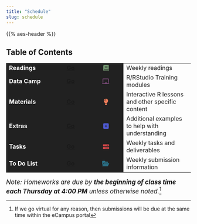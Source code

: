 ```yaml
---
title: "Schedule"
slug: schedule
---
```


<script src="{{< blogdown/postref >}}index_files/kePrint/kePrint.js"></script>

<link href="{{< blogdown/postref >}}index_files/lightable/lightable.css" rel="stylesheet" />

{{% aes-header %}}

## Table of Contents

<center>
<table>
<tbody>
<tr>
<td style="text-align:left;width: 7em; font-weight: bold;color: #ffffff !important;background-color: #212121 !important;vertical-align: middle !important;">
Readings
</td>
<td style="text-align:center;width: 5em; font-weight: bold;color: #ffffff !important;background-color: #212121 !important;vertical-align: middle !important;">
<a href="/readings/">Go</a>
</td>
<td style="text-align:center;width: 5em; font-weight: bold;color: #ffffff !important;background-color: #212121 !important;vertical-align: middle !important;">
<svg aria-hidden="true" role="img" viewbox="0 0 448 512" style="height:17px;width:14.88px;vertical-align:-0.125em;margin-left:auto;margin-right:auto;font-size:inherit;fill:#739670;overflow:visible;position:relative;">
<path d="M448 336v-288C448 21.49 426.5 0 400 0H96C42.98 0 0 42.98 0 96v320c0 53.02 42.98 96 96 96h320c17.67 0 32-14.33 32-31.1c0-11.72-6.607-21.52-16-27.1v-81.36C441.8 362.8 448 350.2 448 336zM143.1 128h192C344.8 128 352 135.2 352 144C352 152.8 344.8 160 336 160H143.1C135.2 160 128 152.8 128 144C128 135.2 135.2 128 143.1 128zM143.1 192h192C344.8 192 352 199.2 352 208C352 216.8 344.8 224 336 224H143.1C135.2 224 128 216.8 128 208C128 199.2 135.2 192 143.1 192zM384 448H96c-17.67 0-32-14.33-32-32c0-17.67 14.33-32 32-32h288V448z"></path>
</svg>
</td>
<td style="text-align:left;">
Weekly readings
</td>
</tr>
<tr>
<td style="text-align:left;width: 7em; font-weight: bold;color: #ffffff !important;background-color: #212121 !important;vertical-align: middle !important;">
Data Camp
</td>
<td style="text-align:center;width: 5em; font-weight: bold;color: #ffffff !important;background-color: #212121 !important;vertical-align: middle !important;">
<a href="/datacamp/">Go</a>
</td>
<td style="text-align:center;width: 5em; font-weight: bold;color: #ffffff !important;background-color: #212121 !important;vertical-align: middle !important;">
<svg aria-hidden="true" role="img" viewbox="0 0 576 512" style="height:17px;width:19.12px;vertical-align:-0.125em;margin-left:auto;margin-right:auto;font-size:inherit;fill:#764874;overflow:visible;position:relative;">
<path d="M96 96h384v288h64V72C544 50 525.1 32 504 32H72C49.1 32 32 50 32 72V384h64V96zM560 416H416v-48c0-8.838-7.164-16-16-16h-160C231.2 352 224 359.2 224 368V416H16C7.164 416 0 423.2 0 432v32C0 472.8 7.164 480 16 480h544c8.836 0 16-7.164 16-16v-32C576 423.2 568.8 416 560 416z"></path>
</svg>
</td>
<td style="text-align:left;">
R/RStudio Training modules
</td>
</tr>
<tr>
<td style="text-align:left;width: 7em; font-weight: bold;color: #ffffff !important;background-color: #212121 !important;vertical-align: middle !important;">
Materials
</td>
<td style="text-align:center;width: 5em; font-weight: bold;color: #ffffff !important;background-color: #212121 !important;vertical-align: middle !important;">
<a href="/materials/">Go</a>
</td>
<td style="text-align:center;width: 5em; font-weight: bold;color: #ffffff !important;background-color: #212121 !important;vertical-align: middle !important;">
<svg aria-hidden="true" role="img" viewbox="0 0 384 512" style="height:17px;width:12.75px;vertical-align:-0.125em;margin-left:auto;margin-right:auto;font-size:inherit;fill:#eb7b59;overflow:visible;position:relative;">
<path d="M112.1 454.3c0 6.297 1.816 12.44 5.284 17.69l17.14 25.69c5.25 7.875 17.17 14.28 26.64 14.28h61.67c9.438 0 21.36-6.401 26.61-14.28l17.08-25.68c2.938-4.438 5.348-12.37 5.348-17.7L272 415.1h-160L112.1 454.3zM191.4 .0132C89.44 .3257 16 82.97 16 175.1c0 44.38 16.44 84.84 43.56 115.8c16.53 18.84 42.34 58.23 52.22 91.45c.0313 .25 .0938 .5166 .125 .7823h160.2c.0313-.2656 .0938-.5166 .125-.7823c9.875-33.22 35.69-72.61 52.22-91.45C351.6 260.8 368 220.4 368 175.1C368 78.61 288.9-.2837 191.4 .0132zM192 96.01c-44.13 0-80 35.89-80 79.1C112 184.8 104.8 192 96 192S80 184.8 80 176c0-61.76 50.25-111.1 112-111.1c8.844 0 16 7.159 16 16S200.8 96.01 192 96.01z"></path>
</svg>
</td>
<td style="text-align:left;">
Interactive R lessons and other specific content
</td>
</tr>
<tr>
<td style="text-align:left;width: 7em; font-weight: bold;color: #ffffff !important;background-color: #212121 !important;vertical-align: middle !important;">
Extras
</td>
<td style="text-align:center;width: 5em; font-weight: bold;color: #ffffff !important;background-color: #212121 !important;vertical-align: middle !important;">
<a href="/extras/">Go</a>
</td>
<td style="text-align:center;width: 5em; font-weight: bold;color: #ffffff !important;background-color: #212121 !important;vertical-align: middle !important;">
<svg aria-hidden="true" role="img" viewbox="0 0 448 512" style="height:17px;width:14.88px;vertical-align:-0.125em;margin-left:auto;margin-right:auto;font-size:inherit;fill:#4f5bd5;overflow:visible;position:relative;">
<path d="M384 32C419.3 32 448 60.65 448 96V416C448 451.3 419.3 480 384 480H64C28.65 480 0 451.3 0 416V96C0 60.65 28.65 32 64 32H384zM224 368C237.3 368 248 357.3 248 344V280H312C325.3 280 336 269.3 336 256C336 242.7 325.3 232 312 232H248V168C248 154.7 237.3 144 224 144C210.7 144 200 154.7 200 168V232H136C122.7 232 112 242.7 112 256C112 269.3 122.7 280 136 280H200V344C200 357.3 210.7 368 224 368z"></path>
</svg>
</td>
<td style="text-align:left;">
Additional examples to help with understanding
</td>
</tr>
<tr>
<td style="text-align:left;width: 7em; font-weight: bold;color: #ffffff !important;background-color: #212121 !important;vertical-align: middle !important;">
Tasks
</td>
<td style="text-align:center;width: 5em; font-weight: bold;color: #ffffff !important;background-color: #212121 !important;vertical-align: middle !important;">
<a href="/tasks/">Go</a>
</td>
<td style="text-align:center;width: 5em; font-weight: bold;color: #ffffff !important;background-color: #212121 !important;vertical-align: middle !important;">
<svg aria-hidden="true" role="img" viewbox="0 0 512 512" style="height:17px;width:17px;vertical-align:-0.125em;margin-left:auto;margin-right:auto;font-size:inherit;fill:#cf4647;overflow:visible;position:relative;">
<path d="M464 64C490.5 64 512 85.49 512 112V176C512 202.5 490.5 224 464 224H48C21.49 224 0 202.5 0 176V112C0 85.49 21.49 64 48 64H464zM448 128H320V160H448V128zM464 288C490.5 288 512 309.5 512 336V400C512 426.5 490.5 448 464 448H48C21.49 448 0 426.5 0 400V336C0 309.5 21.49 288 48 288H464zM192 352V384H448V352H192z"></path>
</svg>
</td>
<td style="text-align:left;">
Weekly tasks and deliverables
</td>
</tr>
<tr>
<td style="text-align:left;width: 7em; font-weight: bold;color: #ffffff !important;background-color: #212121 !important;vertical-align: middle !important;">
To Do List
</td>
<td style="text-align:center;width: 5em; font-weight: bold;color: #ffffff !important;background-color: #212121 !important;vertical-align: middle !important;">
<a href="/due/">Go</a>
</td>
<td style="text-align:center;width: 5em; font-weight: bold;color: #ffffff !important;background-color: #212121 !important;vertical-align: middle !important;">
<svg aria-hidden="true" role="img" viewbox="0 0 576 512" style="height:17px;width:19.12px;vertical-align:-0.125em;margin-left:auto;margin-right:auto;font-size:inherit;fill:#2a6e84;overflow:visible;position:relative;">
<path d="M147.8 192H480V144C480 117.5 458.5 96 432 96h-160l-64-64h-160C21.49 32 0 53.49 0 80v328.4l90.54-181.1C101.4 205.6 123.4 192 147.8 192zM543.1 224H147.8C135.7 224 124.6 230.8 119.2 241.7L0 480h447.1c12.12 0 23.2-6.852 28.62-17.69l96-192C583.2 249 567.7 224 543.1 224z"></path>
</svg>
</td>
<td style="text-align:left;">
Weekly submission information
</td>
</tr>
</tbody>
</table>
</center>

<span style="font-size:17px">*Note: Homeworks are due by* ***the beginning of class time each Thursday at 4:00 PM*** *unless otherwise noted.*[^1]</span>

[^1]: If we go virtual for any reason, then submissions will be due at the same time within the eCampus portal
